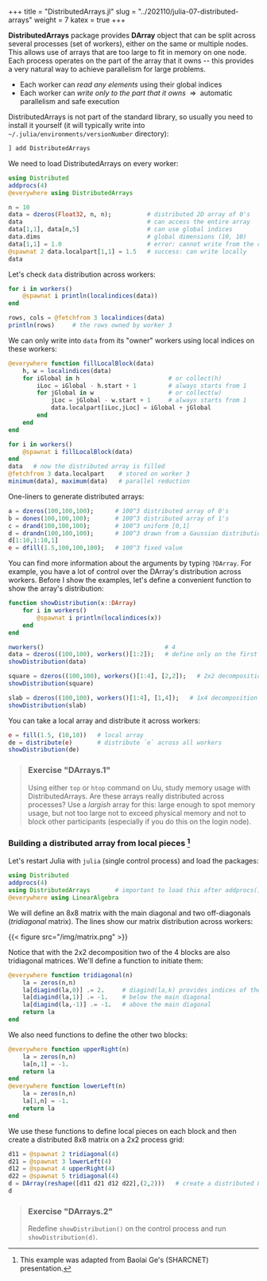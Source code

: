 +++
title = "DistributedArrays.jl"
slug = "../202110/julia-07-distributed-arrays"
weight = 7
katex = true
+++

**DistributedArrays** package provides **DArray** object that can be split across several processes (set of workers),
either on the same or multiple nodes. This allows use of arrays that are too large to fit in memory on one node. Each
process operates on the part of the array that it owns -- this provides a very natural way to achieve parallelism for
large problems.

- Each worker can *read any elements* using their global indices
- Each worker can *write only to the part that it owns* $~\Rightarrow~$ automatic parallelism and safe execution


DistributedArrays is not part of the standard
library, so usually you need to install it yourself (it will typically write into `~/.julia/environments/versionNumber`
directory):

```julia
] add DistributedArrays
```

We need to load DistributedArrays on every worker:

```julia
using Distributed
addprocs(4)
@everywhere using DistributedArrays
```

```julia
n = 10
data = dzeros(Float32, n, n);          # distributed 2D array of 0's
data                                   # can access the entire array
data[1,1], data[n,5]                   # can use global indices
data.dims                              # global dimensions (10, 10)
data[1,1] = 1.0                        # error: cannot write from the control process!
@spawnat 2 data.localpart[1,1] = 1.5   # success: can write locally
data
```

Let's check `data` distribution across workers:

```julia
for i in workers()
    @spawnat i println(localindices(data))
end
```

```julia
rows, cols = @fetchfrom 3 localindices(data)
println(rows)     # the rows owned by worker 3
```

We can only write into `data` from its "owner" workers using local indices on these workers:

```julia
@everywhere function fillLocalBlock(data)
    h, w = localindices(data)
    for iGlobal in h                         # or collect(h)
        iLoc = iGlobal - h.start + 1         # always starts from 1
        for jGlobal in w                     # or collect(w)
            jLoc = jGlobal - w.start + 1     # always starts from 1
            data.localpart[iLoc,jLoc] = iGlobal + jGlobal
        end
    end
end
```

```julia
for i in workers()
    @spawnat i fillLocalBlock(data)
end
data   # now the distributed array is filled
@fetchfrom 3 data.localpart    # stored on worker 3
minimum(data), maximum(data)   # parallel reduction
```

One-liners to generate distributed arrays:

```julia
a = dzeros(100,100,100);      # 100^3 distributed array of 0's
b = dones(100,100,100);       # 100^3 distributed array of 1's
c = drand(100,100,100);       # 100^3 uniform [0,1]
d = drandn(100,100,100);      # 100^3 drawn from a Gaussian distribution
d[1:10,1:10,1]
e = dfill(1.5,100,100,100);   # 100^3 fixed value
```

You can find more information about the arguments by typing `?DArray`. For example, you have a lot of control over the
DArray's distribution across workers. Before I show the examples, let's define a convenient function to show the array's
distribution:

```julia
function showDistribution(x::DArray)
    for i in workers()
        @spawnat i println(localindices(x))
    end
end
```
```julia
nworkers()                                  # 4
data = dzeros((100,100), workers()[1:2]);   # define only on the first two workers
showDistribution(data)
```
```julia
square = dzeros((100,100), workers()[1:4], [2,2]);   # 2x2 decomposition
showDistribution(square)
```
```julia
slab = dzeros((100,100), workers()[1:4], [1,4]);   # 1x4 decomposition
showDistribution(slab)
```

You can take a local array and distribute it across workers:

```julia
e = fill(1.5, (10,10))   # local array
de = distribute(e)       # distribute `e` across all workers
showDistribution(de)
```

> ### Exercise "DArrays.1"
> Using either `top` or `htop` command on Uu, study memory usage with DistributedArrays. Are these arrays really
> distributed across processes? Use a _largish_ array for this: large enough to spot memory usage, but not too large not
> to exceed physical memory and not to block other participants (especially if you do this on the login node).

### Building a distributed array from local pieces [^1]

[^1]: This example was adapted from Baolai Ge's (SHARCNET) presentation.

Let's restart Julia with `julia` (single control process) and load the packages:

```julia
using Distributed
addprocs(4)
using DistributedArrays       # important to load this after addprocs()
@everywhere using LinearAlgebra
```

We will define an 8x8 matrix with the main diagonal and two off-diagonals (*tridiagonal* matrix). The lines show our
matrix distribution across workers:

{{< figure src="/img/matrix.png" >}}

Notice that with the 2x2 decomposition two of the 4 blocks are also tridiagonal matrices. We'll define a function to
initiate them:

```julia
@everywhere function tridiagonal(n)
    la = zeros(n,n)
    la[diagind(la,0)] .= 2.     # diagind(la,k) provides indices of the kth diagonal of a matrix
    la[diagind(la,1)] .= -1.    # below the main diagonal
    la[diagind(la,-1)] .= -1.   # above the main diagonal
    return la
end
```

We also need functions to define the other two blocks:

```julia
@everywhere function upperRight(n)
    la = zeros(n,n)
    la[n,1] = -1.
    return la
end
@everywhere function lowerLeft(n)
    la = zeros(n,n)
    la[1,n] = -1.
    return la
end
```

We use these functions to define local pieces on each block and then create a distributed 8x8 matrix on a 2x2 process
grid:

```julia
d11 = @spawnat 2 tridiagonal(4)
d21 = @spawnat 3 lowerLeft(4)
d12 = @spawnat 4 upperRight(4)
d22 = @spawnat 5 tridiagonal(4)
d = DArray(reshape([d11 d21 d12 d22],(2,2)))   # create a distributed 8x8 matrix on a 2x2 process grid
d
```

> ### Exercise "DArrays.2"
> Redefine `showDistribution()` on the control process and run `showDistribution(d)`.

<!-- Solution: need to run `using DistributedArrays` on all workers. -->
